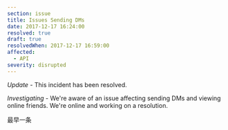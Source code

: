 ```yaml
---
section: issue
title: Issues Sending DMs
date: 2017-12-17 16:24:00
resolved: true
draft: true
resolvedWhen: 2017-12-17 16:59:00
affected:
  - API
severity: disrupted
---
```


*Update* - This incident has been resolved.

*Investigating* - We're aware of an issue affecting sending DMs and viewing online friends. We're online and working on a resolution.

最早一条